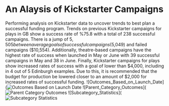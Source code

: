 # An Alaysis of Kickstarter Campaigns
Performing analysis on Kickstarter data to uncover trends to best plan a successful funding program.
Trends on previous Kickstarter campaigns for plays in GB show a success rate of %75.8 with a total of 238 successful campaigns. There is a jump of $5,505 between average goals of successful campaigns ($5,049) and failed campaigns ($10,554). Additionally, theatre-based campaigns have the highest rate of success when launched in May or June with 39 successful campaigns in May and 38 in June. Finally, Kickstarter campaigns for plays show increased rates of success with a goal of lower than $4,000, including in 4 out of 5 Edinburgh examples. Due to this, it is recommended that the budget for production be lowered closer to an amount of $2,000 for increased rates of successful funding. 
![Outcomes_Based_on_Launch_Date](![Outcomes Based on Launch Date](https://user-images.githubusercontent.com/111502918/185379578-bbf1fa3f-0b2b-448d-a76c-7f59ad3df06d.png)
![Parent_Category_Outcomes](![Parent Category Outcomes](https://user-images.githubusercontent.com/111502918/185379635-7865e1de-2516-4435-8b33-1c462909c53b.png)
![Subcategory_Statistics](![Subcategory Statistics](https://user-images.githubusercontent.com/111502918/185379660-08f98024-14ea-4de5-9efe-f5510591904a.png)
